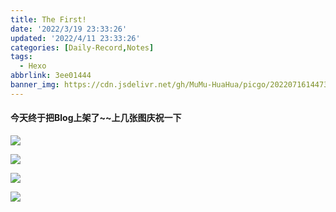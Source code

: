 ```yaml
---
title: The First!
date: '2022/3/19 23:33:26'
updated: '2022/4/11 23:33:26'
categories: [Daily-Record,Notes]
tags:
  - Hexo
abbrlink: 3ee01444
banner_img: https://cdn.jsdelivr.net/gh/MuMu-HuaHua/picgo/202207161447384.jpg
---
```


#### 今天终于把Blog上架了~~上几张图庆祝一下
<!--more-->
![](https://cdn.jsdelivr.net/gh/MuMu-HuaHua/picgo/202203191044844.png)

![](https://cdn.jsdelivr.net/gh/MuMu-HuaHua/picgo/202203191053142.png)

![](https://cdn.jsdelivr.net/gh/MuMu-HuaHua/picgo/202203191053142.png)

![](https://cdn.jsdelivr.net/gh/MuMu-HuaHua/picgo/202203191044847.png)
